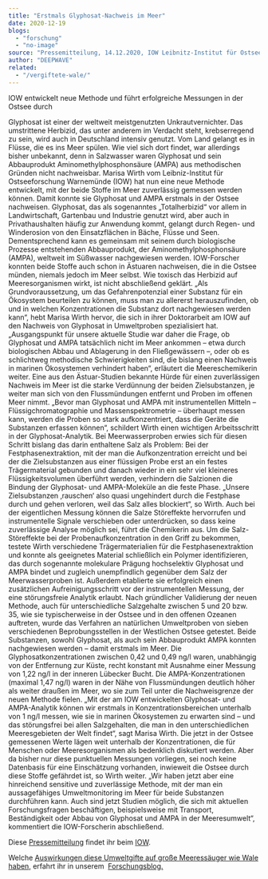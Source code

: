 ```yaml
---
title: "Erstmals Glyphosat-Nachweis im Meer"
date: 2020-12-19
blogs: 
  - "forschung"
  - "no-image"
source: "Pressemitteilung, 14.12.2020, IOW Leibnitz-Institut für Ostseeforschung Warnemünde"
author: "DEEPWAVE"
related: 
  - "/vergiftete-wale/"
---
```


IOW entwickelt neue Methode und führt erfolgreiche Messungen in der Ostsee durch

Glyphosat ist einer der weltweit meistgenutzten Unkrautvernichter. Das umstrittene Herbizid, das unter anderem im Verdacht steht, krebserregend zu sein, wird auch in Deutschland intensiv genutzt. Vom Land gelangt es in Flüsse, die es ins Meer spülen. Wie viel sich dort findet, war allerdings bisher unbekannt, denn in Salzwasser waren Glyphosat und sein Abbauprodukt Aminomethylphosphonsäure (AMPA) aus methodischen Gründen nicht nachweisbar. Marisa Wirth vom Leibniz-Institut für Ostseeforschung Warnemünde (IOW) hat nun eine neue Methode entwickelt, mit der beide Stoffe im Meer zuverlässig gemessen werden können. Damit konnte sie Glyphosat und AMPA erstmals in der Ostsee nachweisen. Glyphosat, das als sogenanntes „Totalherbizid“ vor allem in Landwirtschaft, Gartenbau und Industrie genutzt wird, aber auch in Privathaushalten häufig zur Anwendung kommt, gelangt durch Regen- und Winderosion von den Einsatzflächen in Bäche, Flüsse und Seen. Dementsprechend kann es gemeinsam mit seinem durch biologische Prozesse entstehenden Abbauprodukt, der Aminomethylphosphonsäure (AMPA), weltweit im Süßwasser nachgewiesen werden. IOW-Forscher konnten beide Stoffe auch schon in Ästuaren nachweisen, die in die Ostsee münden, niemals jedoch im Meer selbst. Wie toxisch das Herbizid auf Meeresorganismen wirkt, ist nicht abschließend geklärt. „Als Grundvoraussetzung, um das Gefahrenpotenzial einer Substanz für ein Ökosystem beurteilen zu können, muss man zu allererst herauszufinden, ob und in welchen Konzentrationen die Substanz dort nachgewiesen werden kann“, hebt Marisa Wirth hervor, die sich in ihrer Doktorarbeit am IOW auf den Nachweis von Glyphosat in Umweltproben spezialisiert hat. „Ausgangspunkt für unsere aktuelle Studie war daher die Frage, ob Glyphosat und AMPA tatsächlich nicht im Meer ankommen – etwa durch biologischen Abbau und Ablagerung in den Fließgewässern –, oder ob es schlichtweg methodische Schwierigkeiten sind, die bislang einen Nachweis in marinen Ökosystemen verhindert haben“, erläutert die Meereschemikerin weiter. Eine aus den Ästuar-Studien bekannte Hürde für einen zuverlässigen Nachweis im Meer ist die starke Verdünnung der beiden Zielsubstanzen, je weiter man sich von den Flussmündungen entfernt und Proben im offenen Meer nimmt. „Bevor man Glyphosat und AMPA mit instrumentellen Mitteln – Flüssigchromatographie und Massenspektrometrie – überhaupt messen kann, werden die Proben so stark aufkonzentriert, dass die Geräte die Substanzen erfassen können“, schildert Wirth einen wichtigen Arbeitsschritt in der Glyphosat-Analytik. Bei Meerwasserproben erwies sich für diesen Schritt bislang das darin enthaltene Salz als Problem: Bei der Festphasenextraktion, mit der man die Aufkonzentration erreicht und bei der die Zielsubstanzen aus einer flüssigen Probe erst an ein festes Trägermaterial gebunden und danach wieder in ein sehr viel kleineres Flüssigkeitsvolumen überführt werden, verhindern die Salzionen die Bindung der Glyphosat- und AMPA-Moleküle an die feste Phase. „Unsere Zielsubstanzen ‚rauschen‘ also quasi ungehindert durch die Festphase durch und gehen verloren, weil das Salz alles blockiert“, so Wirth. Auch bei der eigentlichen Messung können die Salze Störeffekte hervorrufen und instrumentelle Signale verschieben oder unterdrücken, so dass keine zuverlässige Analyse möglich sei, führt die Chemikerin aus. Um die Salz-Störeffekte bei der Probenaufkonzentration in den Griff zu bekommen, testete Wirth verschiedene Trägermaterialien für die Festphasenextraktion und konnte als geeignetes Material schließlich ein Polymer identifizieren, das durch sogenannte molekulare Prägung hochselektiv Glyphosat und AMPA bindet und zugleich unempfindlich gegenüber dem Salz der Meerwasserproben ist. Außerdem etablierte sie erfolgreich einen zusätzlichen Aufreinigungsschritt vor der instrumentellen Messung, der eine störungsfreie Analytik erlaubt. Nach gründlicher Validierung der neuen Methode, auch für unterschiedliche Salzgehalte zwischen 5 und 20 bzw. 35, wie sie typischerweise in der Ostsee und in den offenen Ozeanen auftreten, wurde das Verfahren an natürlichen Umweltproben von sieben verschiedenen Beprobungsstellen in der Westlichen Ostsee getestet. Beide Substanzen, sowohl Glyphosat, als auch sein Abbauprodukt AMPA konnten nachgewiesen werden – damit erstmals im Meer. Die Glyphosatkonzentrationen zwischen 0,42 und 0,49 ng/l waren, unabhängig von der Entfernung zur Küste, recht konstant mit Ausnahme einer Messung von 1,22 ng/l in der inneren Lübecker Bucht. Die AMPA-Konzentrationen (maximal 1,47 ng/l) waren in der Nähe von Flussmündungen deutlich höher als weiter draußen im Meer, wo sie zum Teil unter die Nachweisgrenze der neuen Methode fielen. „Mit der am IOW entwickelten Glyphosat- und AMPA-Analytik können wir erstmals in Konzentrationsbereichen unterhalb von 1 ng/l messen, wie sie in marinen Ökosystemen zu erwarten sind – und das störungsfrei bei allen Salzgehalten, die man in den unterschiedlichen Meeresgebieten der Welt findet“, sagt Marisa Wirth. Die jetzt in der Ostsee gemessenen Werte lägen weit unterhalb der Konzentrationen, die für Menschen oder Meeresorganismen als bedenklich diskutiert werden. Aber da bisher nur diese punktuellen Messungen vorliegen, sei noch keine Datenbasis für eine Einschätzung vorhanden, inwieweit die Ostsee durch diese Stoffe gefährdet ist, so Wirth weiter. „Wir haben jetzt aber eine hinreichend sensitive und zuverlässige Methode, mit der man ein aussagefähiges Umweltmonitoring im Meer für beide Substanzen durchführen kann. Auch sind jetzt Studien möglich, die sich mit aktuellen Forschungsfragen beschäftigen, beispielsweise mit Transport, Beständigkeit oder Abbau von Glyphosat und AMPA in der Meeresumwelt“, kommentiert die IOW-Forscherin abschließend.

Diese [Pressemitteilung](https://www.io-warnemuende.de/mitteilung/items/erstmals-glyphosat-nachweis-im-meer-iow-entwickelt-neue-methode-und-fuehrt-erfolgreiche-messungen-in-der-ostsee-durch.html) findet ihr beim [IOW](https://www.io-warnemuende.de/).

Welche [Auswirkungen diese Umweltgifte auf große Meeressäuger wie Wale haben,](https://www.deepwave.org/vergiftete-wale/) erfahrt ihr in unserem  [Forschungsblog.](https://www.deepwave.org/blogs/forschung/)
